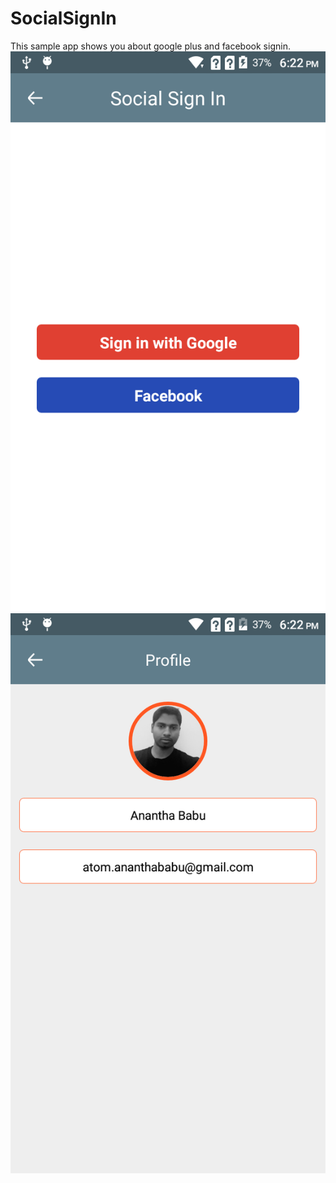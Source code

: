 # SocialSignIn
This sample app shows you about google plus and facebook signin.
![alt tag](https://github.com/ananth10/SocialSignIn/blob/master/screen1.png)
![alt tag](https://github.com/ananth10/SocialSignIn/blob/master/screen2.png)
